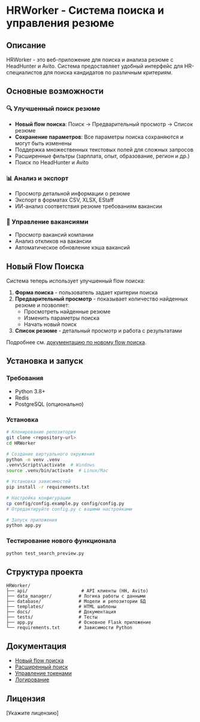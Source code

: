 # HRWorker - Система поиска и управления резюме

## Описание

HRWorker - это веб-приложение для поиска и анализа резюме с HeadHunter и Avito. Система предоставляет удобный интерфейс для HR-специалистов для поиска кандидатов по различным критериям.

## Основные возможности

### 🔍 Улучшенный поиск резюме
- **Новый flow поиска**: Поиск → Предварительный просмотр → Список резюме
- **Сохранение параметров**: Все параметры поиска сохраняются и могут быть изменены
- Поддержка множественных текстовых полей для сложных запросов
- Расширенные фильтры (зарплата, опыт, образование, регион и др.)
- Поиск по HeadHunter и Avito

### 📊 Анализ и экспорт
- Просмотр детальной информации о резюме
- Экспорт в форматах CSV, XLSX, EStaff
- ИИ-анализ соответствия резюме требованиям вакансии

### 🏢 Управление вакансиями
- Просмотр вакансий компании
- Анализ откликов на вакансии
- Автоматическое обновление кэша вакансий

## Новый Flow Поиска

Система теперь использует улучшенный flow поиска:

1. **Форма поиска** - пользователь задает критерии поиска
2. **Предварительный просмотр** - показывает количество найденных резюме и позволяет:
   - Просмотреть найденные резюме
   - Изменить параметры поиска
   - Начать новый поиск
3. **Список резюме** - детальный просмотр и работа с результатами

Подробнее см. [документацию по новому flow поиска](docs/search_preview_flow.md).

## Установка и запуск

### Требования
- Python 3.8+
- Redis
- PostgreSQL (опционально)

### Установка
```bash
# Клонирование репозитория
git clone <repository-url>
cd HRWorker

# Создание виртуального окружения
python -m venv .venv
.venv\Scripts\activate  # Windows
source .venv/bin/activate  # Linux/Mac

# Установка зависимостей
pip install -r requirements.txt

# Настройка конфигурации
cp config/config.example.py config/config.py
# Отредактируйте config.py с вашими настройками

# Запуск приложения
python app.py
```

### Тестирование нового функционала
```bash
python test_search_preview.py
```

## Структура проекта

```
HRWorker/
├── api/                    # API клиенты (HH, Avito)
├── data_manager/          # Логика работы с данными
├── database/              # Модели и репозитории БД
├── templates/             # HTML шаблоны
├── docs/                  # Документация
├── tests/                 # Тесты
├── app.py                 # Основное Flask приложение
└── requirements.txt       # Зависимости Python
```

## Документация

- [Новый flow поиска](docs/search_preview_flow.md)
- [Расширенный поиск](docs/extended_search.md)
- [Управление токенами](docs/token_management.md)
- [Логирование](docs/logging.md)

## Лицензия

[Укажите лицензию]
